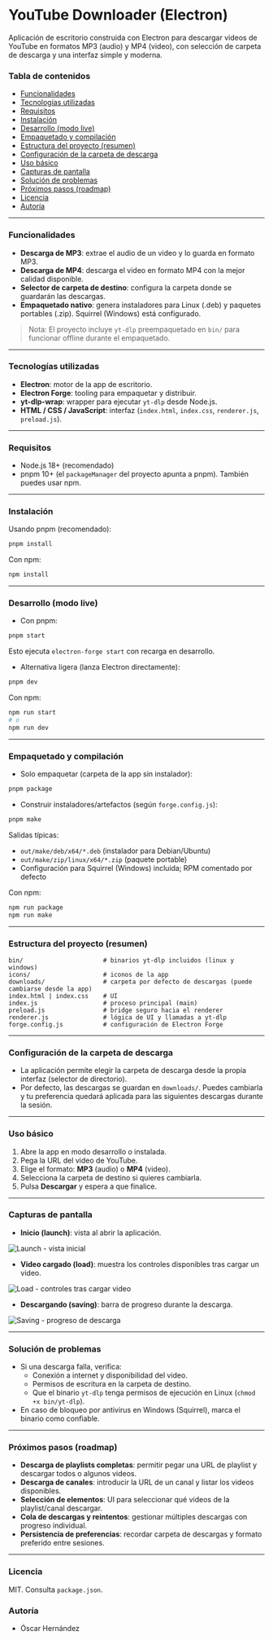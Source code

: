 # YouTube Downloader (Electron)

Aplicación de escritorio construida con Electron para descargar videos de YouTube en formatos MP3 (audio) y MP4 (video), con selección de carpeta de descarga y una interfaz simple y moderna.

### Tabla de contenidos
- [Funcionalidades](#funcionalidades)
- [Tecnologías utilizadas](#tecnologías-utilizadas)
- [Requisitos](#requisitos)
- [Instalación](#instalación)
- [Desarrollo (modo live)](#desarrollo-modo-live)
- [Empaquetado y compilación](#empaquetado-y-compilación)
- [Estructura del proyecto (resumen)](#estructura-del-proyecto-resumen)
- [Configuración de la carpeta de descarga](#configuración-de-la-carpeta-de-descarga)
- [Uso básico](#uso-básico)
- [Capturas de pantalla](#capturas-de-pantalla)
- [Solución de problemas](#solución-de-problemas)
- [Próximos pasos (roadmap)](#próximos-pasos-roadmap)
- [Licencia](#licencia)
- [Autoría](#autoría)

---

### Funcionalidades
- **Descarga de MP3**: extrae el audio de un video y lo guarda en formato MP3.
- **Descarga de MP4**: descarga el video en formato MP4 con la mejor calidad disponible.
- **Selector de carpeta de destino**: configura la carpeta donde se guardarán las descargas.
- **Empaquetado nativo**: genera instaladores para Linux (.deb) y paquetes portables (.zip). Squirrel (Windows) está configurado.

> Nota: El proyecto incluye `yt-dlp` preempaquetado en `bin/` para funcionar offline durante el empaquetado.

---

### Tecnologías utilizadas
- **Electron**: motor de la app de escritorio.
- **Electron Forge**: tooling para empaquetar y distribuir.
- **yt-dlp-wrap**: wrapper para ejecutar `yt-dlp` desde Node.js.
- **HTML / CSS / JavaScript**: interfaz (`index.html`, `index.css`, `renderer.js`, `preload.js`).

---

### Requisitos
- Node.js 18+ (recomendado)
- pnpm 10+ (el `packageManager` del proyecto apunta a pnpm). También puedes usar npm.

---

### Instalación
Usando pnpm (recomendado):
```bash
pnpm install
```

Con npm:
```bash
npm install
```

---

### Desarrollo (modo live)
- Con pnpm:
```bash
pnpm start
```
Esto ejecuta `electron-forge start` con recarga en desarrollo.

- Alternativa ligera (lanza Electron directamente):
```bash
pnpm dev
```

Con npm:
```bash
npm run start
# o
npm run dev
```

---

### Empaquetado y compilación
- Solo empaquetar (carpeta de la app sin instalador):
```bash
pnpm package
```

- Construir instaladores/artefactos (según `forge.config.js`):
```bash
pnpm make
```
Salidas típicas:
- `out/make/deb/x64/*.deb` (instalador para Debian/Ubuntu)
- `out/make/zip/linux/x64/*.zip` (paquete portable)
- Configuración para Squirrel (Windows) incluida; RPM comentado por defecto

Con npm:
```bash
npm run package
npm run make
```

---

### Estructura del proyecto (resumen)
```
bin/                      # binarios yt-dlp incluidos (linux y windows)
icons/                    # iconos de la app
downloads/                # carpeta por defecto de descargas (puede cambiarse desde la app)
index.html | index.css    # UI
index.js                  # proceso principal (main)
preload.js                # bridge seguro hacia el renderer
renderer.js               # lógica de UI y llamadas a yt-dlp
forge.config.js           # configuración de Electron Forge
```

---

### Configuración de la carpeta de descarga
- La aplicación permite elegir la carpeta de descarga desde la propia interfaz (selector de directorio).
- Por defecto, las descargas se guardan en `downloads/`. Puedes cambiarla y tu preferencia quedará aplicada para las siguientes descargas durante la sesión.

---

### Uso básico
1. Abre la app en modo desarrollo o instalada.
2. Pega la URL del video de YouTube.
3. Elige el formato: **MP3** (audio) o **MP4** (video).
4. Selecciona la carpeta de destino si quieres cambiarla.
5. Pulsa **Descargar** y espera a que finalice.

---

### Capturas de pantalla

- **Inicio (launch)**: vista al abrir la aplicación.

![Launch - vista inicial](docs/launch.png)

- **Video cargado (load)**: muestra los controles disponibles tras cargar un video.

![Load - controles tras cargar video](docs/load.png)

- **Descargando (saving)**: barra de progreso durante la descarga.

![Saving - progreso de descarga](docs/saving.png)

---

### Solución de problemas
- Si una descarga falla, verifica:
  - Conexión a internet y disponibilidad del video.
  - Permisos de escritura en la carpeta de destino.
  - Que el binario `yt-dlp` tenga permisos de ejecución en Linux (`chmod +x bin/yt-dlp`).
- En caso de bloqueo por antivirus en Windows (Squirrel), marca el binario como confiable.

---

### Próximos pasos (roadmap)
- **Descarga de playlists completas**: permitir pegar una URL de playlist y descargar todos o algunos videos.
- **Descarga de canales**: introducir la URL de un canal y listar los videos disponibles.
- **Selección de elementos**: UI para seleccionar qué videos de la playlist/canal descargar.
- **Cola de descargas y reintentos**: gestionar múltiples descargas con progreso individual.
- **Persistencia de preferencias**: recordar carpeta de descargas y formato preferido entre sesiones.

---

### Licencia
MIT. Consulta `package.json`.

### Autoría
- Óscar Hernández
